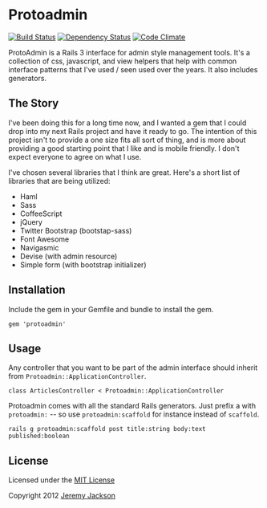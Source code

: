 # Protoadmin

[![Build Status](https://secure.travis-ci.org/jejacks0n/protoadmin.png)](http://travis-ci.org/jejacks0n/protoadmin)
[![Dependency Status](https://gemnasium.com/jejacks0n/protoadmin.png)](https://gemnasium.com/jejacks0n/protoadmin)
[![Code Climate](https://codeclimate.com/badge.png)](https://codeclimate.com/github/jejacks0n/protoadmin)

ProtoAdmin is a Rails 3 interface for admin style management tools.  It's a collection of css, javascript, and view
helpers that help with common interface patterns that I've used / seen used over the years.  It also includes
generators.


## The Story

I've been doing this for a long time now, and I wanted a gem that I could drop into my next Rails project and have it
ready to go.  The intention of this project isn't to provide a one size fits all sort of thing, and is more about
providing a good starting point that I like and is mobile friendly.  I don't expect everyone to agree on what I use.

I've chosen several libraries that I think are great.  Here's a short list of libraries that are being utilized:

- Haml
- Sass
- CoffeeScript
- jQuery
- Twitter Bootstrap (bootstap-sass)
- Font Awesome
- Navigasmic
- Devise (with admin resource)
- Simple form (with bootstrap initializer)


## Installation

Include the gem in your Gemfile and bundle to install the gem.

    gem 'protoadmin'


## Usage

Any controller that you want to be part of the admin interface should inherit from `Protoadmin::ApplicationController`.

    class ArticlesController < Protoadmin::ApplicationController

Protoadmin comes with all the standard Rails generators.  Just prefix a with `protoadmin:` -- so use
`protoadmin:scaffold` for instance instead of `scaffold`.

    rails g protoadmin:scaffold post title:string body:text published:boolean


## License

Licensed under the [MIT License](http://creativecommons.org/licenses/MIT/)

Copyright 2012 [Jeremy Jackson](https://github.com/jejacks0n)
